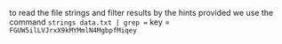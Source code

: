 to read the file strings and filter results by the hints provided we use the command 
`strings data.txt | grep =`
key = `FGUW5ilLVJrxX9kMYMmlN4MgbpfMiqey`
